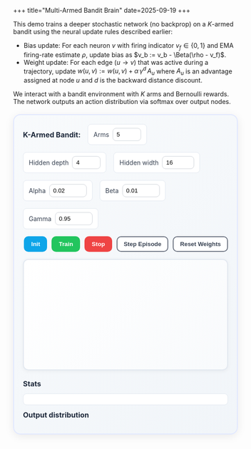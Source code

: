 +++
title="Multi-Armed Bandit Brain"
date=2025-09-19
+++

This demo trains a deeper stochastic network (no backprop) on a $K$-armed bandit using the neural update rules described earlier:

- Bias update: For each neuron $v$ with firing indicator $v_f \in \{0,1\}$ and EMA firing-rate estimate $\rho$, update bias as $v_b := v_b - \Beta(\rho - v_f)$.
- Weight update: For each edge $(u\to v)$ that was active during a trajectory, update $w(u,v) := w(u,v) + \alpha\,\gamma^{d}\,A_u$ where $A_u$ is an advantage assigned at node $u$ and $d$ is the backward distance discount.

We interact with a bandit environment with $K$ arms and Bernoulli rewards. The network outputs an action distribution via softmax over output nodes.

<div id="bandit-brain" style="border:2px solid #e0e7ff;border-radius:16px;padding:20px;margin:20px 0;background:linear-gradient(135deg,#f8fafc 0%,#f1f5f9 100%);box-shadow:0 4px 20px rgba(0,0,0,0.08)">
  <div style="display:flex;flex-wrap:wrap;gap:16px;align-items:center;margin-bottom:16px">
    <div style="font-weight:700;font-size:16px;color:#1e293b">K-Armed Bandit:</div>
    <label style="display:inline-flex;align-items:center;gap:8px;background:#ffffff;border:1px solid #e2e8f0;border-radius:8px;padding:8px 12px">
      <span style="color:#374151">Arms</span>
      <input id="num-arms" type="number" min="2" max="12" value="5" style="width:64px;padding:6px 8px;border:1px solid #d1d5db;border-radius:8px" />
    </label>
    <label style="display:inline-flex;align-items:center;gap:8px;background:#ffffff;border:1px solid #e2e8f0;border-radius:8px;padding:8px 12px">
      <span style="color:#374151">Hidden depth</span>
      <input id="hidden-depth" type="number" min="2" max="6" value="4" style="width:64px;padding:6px 8px;border:1px solid #d1d5db;border-radius:8px" />
    </label>
    <label style="display:inline-flex;align-items:center;gap:8px;background:#ffffff;border:1px solid #e2e8f0;border-radius:8px;padding:8px 12px">
      <span style="color:#374151">Hidden width</span>
      <input id="hidden-width" type="number" min="4" max="48" value="16" style="width:72px;padding:6px 8px;border:1px solid #d1d5db;border-radius:8px" />
    </label>
    <label style="display:inline-flex;align-items:center;gap:8px;background:#ffffff;border:1px solid #e2e8f0;border-radius:8px;padding:8px 12px">
      <span style="color:#374151">Alpha</span>
      <input id="alpha" type="number" step="0.0001" min="0" value="0.02" style="width:84px;padding:6px 8px;border:1px solid #d1d5db;border-radius:8px" />
    </label>
    <label style="display:inline-flex;align-items:center;gap:8px;background:#ffffff;border:1px solid #e2e8f0;border-radius:8px;padding:8px 12px">
      <span style="color:#374151">Beta</span>
      <input id="beta" type="number" step="0.0001" min="0" value="0.01" style="width:84px;padding:6px 8px;border:1px solid #d1d5db;border-radius:8px" />
    </label>
    <label style="display:inline-flex;align-items:center;gap:8px;background:#ffffff;border:1px solid #e2e8f0;border-radius:8px;padding:8px 12px">
      <span style="color:#374151">Gamma</span>
      <input id="gamma" type="number" step="0.01" min="0" max="0.999" value="0.95" style="width:84px;padding:6px 8px;border:1px solid #d1d5db;border-radius:8px" />
    </label>
    <div style="margin-left:auto;display:flex;gap:10px;align-items:center">
      <button id="btn-init" style="padding:8px 14px;border:2px solid #0ea5e9;border-radius:10px;background:#0ea5e9;color:white;font-weight:600">Init</button>
      <button id="btn-train" style="padding:8px 14px;border:2px solid #22c55e;border-radius:10px;background:#22c55e;color:white;font-weight:600">Train</button>
      <button id="btn-stop" style="padding:8px 14px;border:2px solid #ef4444;border-radius:10px;background:#ef4444;color:white;font-weight:600">Stop</button>
      <button id="btn-step-ep" style="padding:8px 14px;border:2px solid #6b7280;border-radius:10px;background:#ffffff;color:#374151;font-weight:600">Step Episode</button>
      <button id="btn-reset" style="padding:8px 14px;border:2px solid #6b7280;border-radius:10px;background:#ffffff;color:#374151;font-weight:600">Reset Weights</button>
    </div>
  </div>
  <div style="display:flex;gap:20px;flex-wrap:wrap">
    <svg id="net-viz" width="780" height="420" viewBox="0 0 780 420" style="background:linear-gradient(135deg,#ffffff 0%,#f8fafc 100%);border:2px solid #e2e8f0;border-radius:12px;box-shadow:0 2px 10px rgba(0,0,0,0.05)"></svg>
    <div style="flex:1;min-width:300px;display:flex;flex-direction:column;gap:12px">
      <div style="font-weight:700;font-size:16px;color:#1e293b">Stats</div>
      <div id="stats" style="font-size:13px;color:#64748b;background:#ffffff;border-radius:8px;padding:12px;border:1px solid #e2e8f0"></div>
      <div style="font-weight:700;font-size:16px;color:#1e293b">Output distribution</div>
      <div id="out-bars" style="display:flex;flex-direction:column;gap:10px"></div>
    </div>
  </div>
</div>

<script src="bandit-brain.js"></script>


